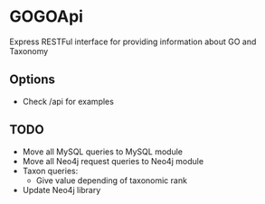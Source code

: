 # GOGOApi

Express RESTFul interface for providing information about GO and Taxonomy

## Options

* Check /api for examples


## TODO
* Move all MySQL queries to MySQL module
* Move all Neo4j request queries to Neo4j module
* Taxon queries:
  * Give value depending of taxonomic rank
* Update Neo4j library
